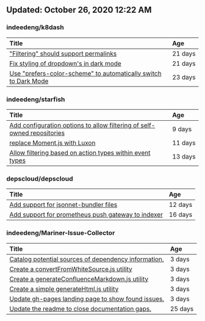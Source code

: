 ## Updated: October 26, 2020 12:22 AM


### indeedeng/k8dash
|**Title**|**Age**|
|:----|:----|
|["Filtering" should support permalinks](https://github.com/indeedeng/k8dash/issues/153)|21&nbsp;days|
|[Fix styling of dropdown's in dark mode](https://github.com/indeedeng/k8dash/issues/152)|21&nbsp;days|
|[Use "prefers-color-scheme" to automatically switch to Dark Mode](https://github.com/indeedeng/k8dash/issues/144)|23&nbsp;days|


### indeedeng/starfish
|**Title**|**Age**|
|:----|:----|
|[Add configuration options to allow filtering of self-owned repositories](https://github.com/indeedeng/starfish/issues/65)|9&nbsp;days|
|[replace Moment.js with Luxon](https://github.com/indeedeng/starfish/issues/60)|11&nbsp;days|
|[Allow filtering based on action types within event types](https://github.com/indeedeng/starfish/issues/58)|13&nbsp;days|


### depscloud/depscloud
|**Title**|**Age**|
|:----|:----|
|[Add support for jsonnet-bundler files](https://github.com/depscloud/depscloud/issues/115)|12&nbsp;days|
|[Add support for prometheus push gateway to indexer](https://github.com/depscloud/depscloud/issues/108)|16&nbsp;days|


### indeedeng/Mariner-Issue-Collector
|**Title**|**Age**|
|:----|:----|
|[Catalog potential sources of dependency information.](https://github.com/indeedeng/Mariner-Issue-Collector/issues/19)|3&nbsp;days|
|[Create a convertFromWhiteSource.js utility](https://github.com/indeedeng/Mariner-Issue-Collector/issues/18)|3&nbsp;days|
|[Create a generateConfluenceMarkdown.js utility](https://github.com/indeedeng/Mariner-Issue-Collector/issues/17)|3&nbsp;days|
|[Create a simple generateHtml.js utility](https://github.com/indeedeng/Mariner-Issue-Collector/issues/16)|3&nbsp;days|
|[Update gh-pages landing page to show found issues.](https://github.com/indeedeng/Mariner-Issue-Collector/issues/15)|3&nbsp;days|
|[Update the readme to close documentation gaps.](https://github.com/indeedeng/Mariner-Issue-Collector/issues/2)|25&nbsp;days|